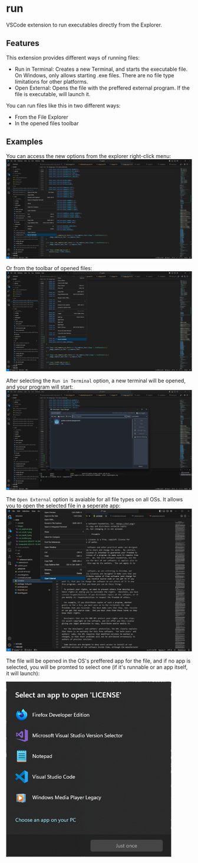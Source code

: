 # run 

VSCode extension to run executables directly from the Explorer.

## Features

This extension provides different ways of running files:
- Run in Terminal: Creates a new Terminal, and starts the executable file. On Windows, only allows starting .exe files. There are no file type limitations for other platforms.
- Open External: Opens the file with the preffered external program. If the file is executable, will launch it.

You can run files like this in two different ways:
- From the File Explorer
- In the opened files toolbar

## Examples
You can access the new options from the explorer right-click menu:
![run from explorer](images/run_explorer.png)

Or from the toolbar of opened files:
![run from toolbar](images/run_toolbar.png)

After selecting the `Run in Terminal` option, a new terminal will be opened, and your program will start:
![result](images/run_result_2.png)

The `Open External` option is avaiable for all file types on all OSs. It allows you to open the selected file in a seperate app:
![result](images/open_explorer.png)

The file will be opened in the OS's preffered app for the file, and if no app is selected, you will be promted to select one (if it's runnable or an app itself, it will launch):

![result](images/open_result.png)